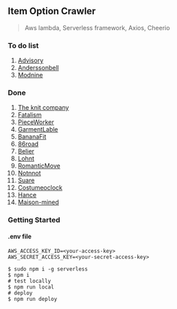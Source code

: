 ## Item Option Crawler

> Aws lambda, Serverless framework, Axios, Cheerio

### To do list

1. [Advisory](http://advisory.co.kr/)
2. [Anderssonbell](http://en.anderssonbell.com/)
3. [Modnine](http://modnine.com/)

### Done

1. [The knit company](https://theknitcompany.com/)
2. [Fatalism](http://fatalism.co.kr/)
3. [PieceWorker](https://piece-worker.com/)
4. [GarmentLable](https://garment-lable.com/)
5. [BananaFit](http://bananafit.co.kr/)
6. [86road](http://86road.co.kr/)
7. [Belier](https://www.belier.co.kr/)
8. [Lohnt](https://lohnt.co.kr/)
9. [RomanticMove](https://romanticmove.com/)
10. [Notnnot](http://notnnot.com/)
11. [Suare](http://suare.co.kr/)
12. [Costumeoclock](http://costumeoclock.com/)
13. [Hance](https://hance.kr/)
14. [Maison-mined](http://maison-mined.com/)

### Getting Started

#### .env file

```
AWS_ACCESS_KEY_ID=<your-access-key>
AWS_SECRET_ACCESS_KEY=<your-secret-access-key>
```

```shell script
$ sudo npm i -g serverless
$ npm i
# test locally
$ npm run local
# deploy
$ npm run deploy
```

